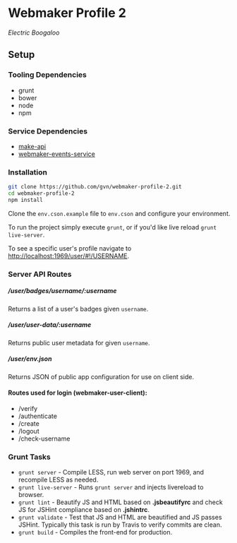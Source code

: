 # Webmaker Profile 2

*Electric Boogaloo*

## Setup

### Tooling Dependencies

- grunt
- bower
- node
- npm

### Service Dependencies

- [make-api](https://github.com/mozilla/makeapi)
- [webmaker-events-service](https://github.com/mozilla/webmaker-events-service)

### Installation

```bash
git clone https://github.com/gvn/webmaker-profile-2.git
cd webmaker-profile-2
npm install
```

Clone the `env.cson.example` file to `env.cson` and configure your environment.

To run the project simply execute `grunt`, or if you'd like live reload `grunt live-server`.

To see a specific user's profile navigate to [http://localhost:1969/user/#!/USERNAME](http://localhost:1969/user#!/USERNAME).

### Server API Routes

##### /user/badges/username/:username

Returns a list of a user's badges given `username`.

##### /user/user-data/:username

Returns public user metadata for given `username`.

##### /user/env.json

Returns JSON of public app configuration for use on client side.

#### Routes used for login (webmaker-user-client):

- /verify
- /authenticate
- /create
- /logout
- /check-username

### Grunt Tasks

- `grunt server` - Compile LESS, run web server on port 1969, and recompile LESS as needed.
- `grunt live-server` - Runs `grunt server` and injects livereload to browser.
- `grunt lint` - Beautify JS and HTML based on **.jsbeautifyrc** and check JS for JSHint compliance based on **.jshintrc**.
- `grunt validate` - Test that JS and HTML are beautified and JS passes JSHint. Typically this task is run by Travis to verify commits are clean.
- `grunt build` - Compiles the front-end for production.
